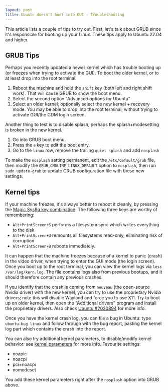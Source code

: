 ```yaml
---
layout: post
title: Ubuntu doesn't boot into GUI - Troubleshooting
---
```


This article lists a couple of tips to try out. First, let's talk about GRUB since it's responsible
for booting up your Linux. These tips apply to Ubuntu 22.04 and higher.

## GRUB Tips

Perhaps you recently updated a newer kernel
which has trouble booting up (or freezes when trying to activate the GUI). To boot the older kernel,
or to at least drop into the root terminal:

1. Reboot the machine and hold the `shift` key (both left and right shift work). That will cause GRUB to show the boot menu.
2. Select the second option "Advanced options for Ubuntu"
3. Select an older kernel; optionally select the new kernel + recovery mode. You may be able
   to drop into the root terminal, without trying to activate GUI/the GDM login screen.

Another thing to test is to disable splash, perhaps the splash+modesetting is broken in the new kernel.

1. Go into GRUB boot menu.
2. Press the `e` key to edit the boot entry.
3. Go to the `linux` row, remove the trailing `quiet splash` and add `nosplash`

To make the `nosplash` setting permanent, edit the `/etc/default/grub` file, then
modify the `GRUB_CMDLINE_LINUX_DEFAULT` option to `nosplash`, then run `sudo update-grub` to
update GRUB configuration file with these new settings.

## Kernel tips

If your machine freezes, it's always better to reboot it cleanly, by pressing the
[Magic SysRq key combination](https://en.wikipedia.org/wiki/Magic_SysRq_key). The following three
keys are worthy of remembering:

* `Alt+PrintScreen+S` performs a filesystem sync which writes everything to the disk
* `Alt+PrintScreen+U` remounts all filesystems read-only, eliminating risk of corruption
* `Alt+PrintScreen+B` reboots immediately.

It can happen that the machine freezes because of a kernel to panic (crash) in the video driver,
when trying to enter the GUI mode (the login screen).
Once you boot up to the root terminal, you can view the kernel logs via `less /var/log/kern.log`.
The file contains logs also from previous bootups, and it should therefore contain any
previous crashes.

If you identify that the crash is coming from `nouveau` (the open-source Nvidia driver) with the new kernel,
you can try to use the proprietary Nvidia drivers; note this will disable Wayland and
force you to use X11. Try to boot up on older kernel, then open the "Additional drivers"
program and install the proprietary drivers. Also check [Ubuntu #2030894](https://bugs.launchpad.net/ubuntu/+source/linux-signed-hwe-5.19/+bug/2030894)
for more info.

Once you have the kernel crash log, you can file a bug in Ubuntu: type `ubuntu-bug linux`
and follow through with the bug report, pasting the kernel log part which contains the crash into the report.

You can also try additional kernel parameters, to disable/modify kernel behavior:
see [kernel parameters](https://www.kernel.org/doc/html/v6.0/admin-guide/kernel-parameters.html) for more info.
Favourite settings:

* noapic
* noacpi
* pci=noacpi
* nomodeset

You add these kernel parameters right after the `nosplash` option into GRUB above.
